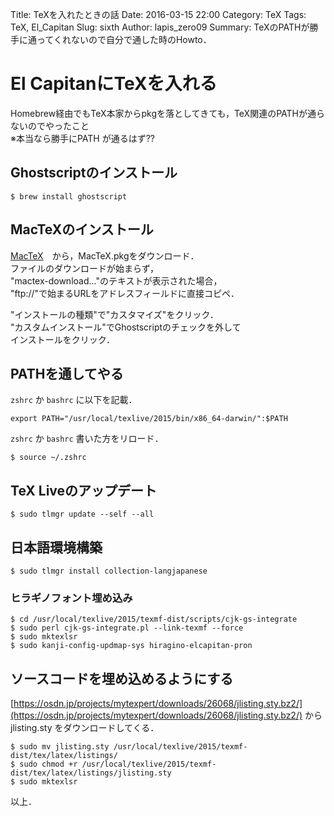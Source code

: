 Title: TeXを入れたときの話
Date: 2016-03-15 22:00
Category: TeX 
Tags: TeX, El_Capitan
Slug: sixth
Author: lapis_zero09
Summary: TeXのPATHが勝手に通ってくれないので自分で通した時のHowto．

# El CapitanにTeXを入れる

Homebrew経由でもTeX本家からpkgを落としてきても，TeX関連のPATHが通らないのでやったこと  
※本当なら勝手にPATH が通るはず??  

## Ghostscriptのインストール

```
$ brew install ghostscript
```

## MacTeXのインストール

[MacTeX](https://tug.org/mactex/mactex-download.html)　から，MacTeX.pkgをダウンロード．  
ファイルのダウンロードが始まらず，  
"mactex-download..."のテキストが表示された場合，  
"ftp://"で始まるURLをアドレスフィールドに直接コピペ．  

"インストールの種類"で"カスタマイズ"をクリック．  
"カスタムインストール"でGhostscriptのチェックを外して  
インストールをクリック．  


## PATHを通してやる

`zshrc` か `bashrc` に以下を記載．  

```
export PATH="/usr/local/texlive/2015/bin/x86_64-darwin/":$PATH
```


`zshrc` か `bashrc` 書いた方をリロード．  

```
$ source ~/.zshrc
```

## TeX Liveのアップデート

```
$ sudo tlmgr update --self --all
```

## 日本語環境構築

```
$ sudo tlmgr install collection-langjapanese
```

### ヒラギノフォント埋め込み

```
$ cd /usr/local/texlive/2015/texmf-dist/scripts/cjk-gs-integrate
$ sudo perl cjk-gs-integrate.pl --link-texmf --force
$ sudo mktexlsr
$ sudo kanji-config-updmap-sys hiragino-elcapitan-pron 
```


## ソースコードを埋め込めるようにする

[https://osdn.jp/projects/mytexpert/downloads/26068/jlisting.sty.bz2/](https://osdn.jp/projects/mytexpert/downloads/26068/jlisting.sty.bz2/)
からjlisting.sty をダウンロードしてくる．

```
$ sudo mv jlisting.sty /usr/local/texlive/2015/texmf-dist/tex/latex/listings/
$ sudo chmod +r /usr/local/texlive/2015/texmf-dist/tex/latex/listings/jlisting.sty
$ sudo mktexlsr
```


以上．  
